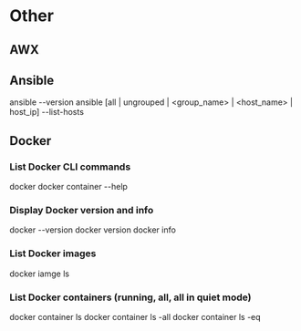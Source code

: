 # Other
## AWX
## Ansible
ansible --version
ansible [all | ungrouped | <group_name> | <host_name> | host_ip] --list-hosts

## Docker
### List Docker CLI commands
docker
docker container --help

### Display Docker version and info
docker --version
docker version
docker info

### List Docker images
docker iamge ls

### List Docker containers (running, all, all in quiet mode)
docker container ls
docker container ls -all
docker container ls -eq
